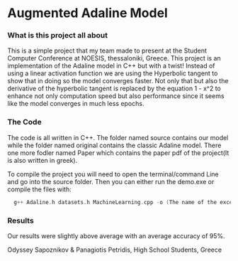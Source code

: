 # Augmented Adaline Model

### What is this project all about
This is a simple project that my team made to present at the Student Computer Conference at NOESIS, thessaloniki, Greece. This project is an implementation of the Adaline model in C++ but with a twist! Instead of using a linear activation function we are using the Hyperbolic tangent to show that in doing so the model converges faster. Not only that but also the derivative of the hyperbolic tangent is replaced by the equation 1 - x^2 to enhance not only computation speed but also performance since it seems like the model converges in much less epochs.

### The Code
The code is all written in C++. The folder named source contains our model while the folder named original contains the classic Adaline model. There one more fodler named Paper which contains the paper pdf of the project(It is also written in greek).

To compile the project you will need to open the terminal/command Line and go into the source folder. Then you can either run the demo.exe or compile the files with:

```cpp
  g++ Adaline.h datasets.h MachineLearning.cpp -o (The name of the excecutable)
```

### Results
Our results were slightly above average with an average accuracy of 95%.

Odyssey Sapoznikov & Panagiotis Petridis, High School Students,
Greece
